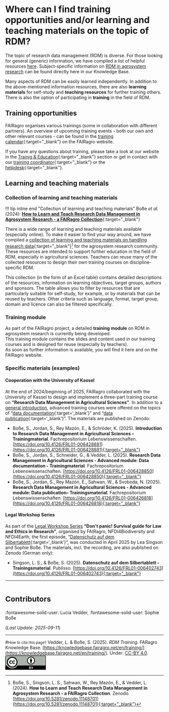 # Where can I find training opportunities and/or learning and teaching materials on the topic of RDM?

The topic of research data management (RDM) is diverse.
For those looking for general (generic) information, we have compiled a list of helpful resources [here](basics.md).
Subject-specific information on [RDM in agrosystem research](rdm/index.md) can be found directly here in our Knowledge Base.

Many aspects of RDM can be easily learned independently.
In addition to the above-mentioned information resources, there are also **learning materials** for self-study and **teaching resources** for further training others.
There is also the option of participating in **training** in the field of RDM.


## Training opportunities

FAIRagro organises various trainings (some in collaboration with different partners).
An overview of upcoming training events - both our own and other relevant courses - can be found in the [training calendar](https://fairagro.net/en/events/trainings/){:target="_blank"} on the FAIRagro website.

If you have any questions about training, please take a look at our website in the [Trainig & Education](https://fairagro.net/en/community/training-education/){:target="_blank"} section or get in contact with our [training coordinator](https://fairagro.net/en/fairagro_team_category/measure-2-4/){:target="_blank"} or the [helpdesk](https://fairagro.net/en/helpdesk/#helpdesk-form){:target="_blank"}.


## Learning and teaching materials

### Collection of learning and teaching materials

!!! tip inline end "Collection of learning and teaching materials"
	Boße *et al.* (2024): [**How to Learn and Teach Research Data Management in Agrosystem Research - a FAIRagro Collection**](https://doi.org/10.5281/zenodo.11148701){:target="_blank"}


There is a wide range of learning and teaching materials available (especially online).
To make it easier to find your way around, we have compiled a [collection of learning and teaching materials on handling research data](https://doi.org/10.5281/zenodo.11148701){:target="_blank"}[^1] for the agrosystem research community.
These resources are intended to support further education in the field of RDM, especially in agricultural sciences.
Teachers can reuse many of the collected resources to design their own training courses on discipline-specific RDM.

This collection (in the form of an Excel table) contains detailed descriptions of the resources, information on learning objectives, target groups, authors and sponsors.
The table allows you to filter by resources that are particularly suitable for self-study, for example, or by materials that can be reused by teachers.
Other criteria such as language, format, target group, domain and licence can also be filtered specifically.

[^1]: Boße, S., Singson, L. S., Sahwan, W., Rey Mazón, E., & Vedder, L. (2024). **How to Learn and Teach Research Data Management in Agrosystem Research - a FAIRagro Collection**. Zenodo. [https://doi.org/10.5281/zenodo.11148701](https://doi.org/10.5281/zenodo.11148701){:target="_blank"}


### Training module

As part of the FAIRagro project, a detailed **training module** on RDM in agrosystem research is currently being developed.  
This training module contains the slides and content used in our training courses and is designed for reuse (especially by teachers).  
As soon as further information is available, you will find it here and on the FAIRagro website.


### Specific materials (examples)

#### Cooperation with the University of Kassel

At the end of 2024/beginning of 2025, FAIRagro collaborated with the University of Kassel to design and implement a three-part training course on **“Research Data Management in Agricultural Sciences”**.
In addition to a [general introduction](https://doi.org/10.4126/FRL01-006428881), advanced training courses were offered on the topics of “[data documentation](https://doi.org/10.4126/FRL01-006428850){:target=‘_blank’}” and “[data publication](https://doi.org/10.4126/FRL01-006426818){:target=‘_blank’}”.
The materials are published on Zenodo:

- Boße, S., Jordan, S., Rey Mazón, E., & Schröder, K. (2025). **Introduction to Research Data Management in Agricultural Sciences – Trainingmaterial**. Fachrepositorium Lebenswissenschaften. [https://doi.org/10.4126/FRL01-006428881](https://doi.org/10.4126/FRL01-006428881){:target="_blank"}
- Boße, S., Jordan, S., Schneider, G., & Vedder, L. (2025). **Research Data Management in Agricultural Sciences - Advanced module: Data documentation - Trainingmaterial**. Fachrepositorium Lebenswissenschaften. [https://doi.org/10.4126/FRL01-006428850](https://doi.org/10.4126/FRL01-006428850){:target="_blank"}
- Boße, S., Jordan, S., Rey Mazón, E., Sahwan, W., & Svoboda, N. (2025). **Research Data Management in Agricultural Sciences - Advanced module: Data publication– Trainingsmaterial**. Fachrepositorium Lebenswissenschaften. [https://doi.org/10.4126/FRL01-006426818](https://doi.org/10.4126/FRL01-006426818){:target="_blank"}


#### Legal Workshop Series

As part of the [Legal Workshop Series](https://fairagro.net/en/legal-workshop-series/) **“Don't panic! Survival guide for Law and Ethics in Research”**, organised by FAIRagro, NFDI4Biodiversity and NFDI4Earth, the first episode, “[Datenschutz auf dem Silbertablett](https://doi.org/10.4126/FRL01-006402743){:target=‘_blank’}”, was conducted in April 2025 by Lea Singson and Sophie Boße.
The materials, incl. the recording, are also published on Zenodo (German only):

- Singson, L. S., & Boße, S. (2025). **Datenschutz auf dem Silbertablett - Trainingsmaterial**. Publisso. [https://doi.org/10.4126/FRL01-006402743](https://doi.org/10.4126/FRL01-006402743){:target="_blank"}



---
# <small>Contributors</small>
:fontawesome-solid-user: Lucia Vedder, 
:fontawesome-solid-user: Sophie Boße

(*Last Update: 2025-09-11*)

---
#<small>How to cite this page?</small>
Vedder, L. & Boße, S. (2025). *RDM Training*. FARagro Knowledge Base. [https://knowledgebase.fairagro.net/en/training/](https://knowledgebase.fairagro.net/en/training/). Under: [CC-BY 4.0](https://creativecommons.org/licenses/by/4.0/).  
[![CC BY Logo](./images/cc-by.png)](https://creativecommons.org/licenses/by/4.0/)
